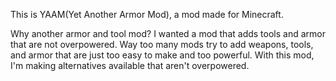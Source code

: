 This is YAAM(Yet Another Armor Mod), a mod made for Minecraft. 

Why another armor and tool mod? I wanted a mod that adds tools and armor that are not overpowered. Way too many mods try to add weapons, tools, and armor that are just too easy to make and too powerful. With this mod, I'm making alternatives available that aren't overpowered.